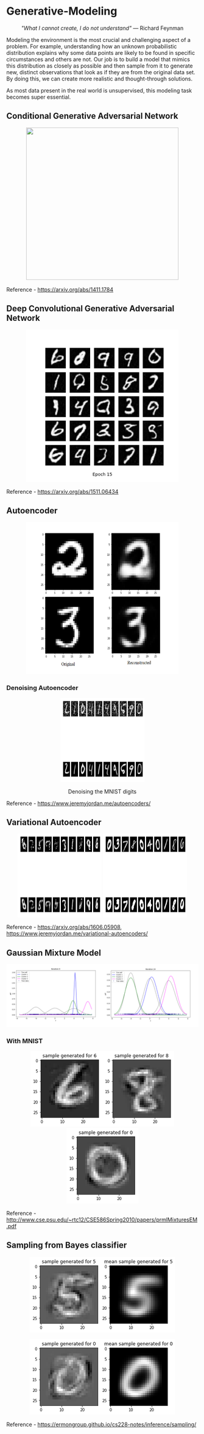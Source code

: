 # Generative-Modeling

<p align="center"><i>"What I cannot create, I do not understand"</i> — Richard Feynman </p>

Modeling the environment is the most crucial and challenging aspect of a problem. For example, understanding how an unknown probabilistic distribution explains why some data points are likely to be found in specific circumstances and others are not. Our job is to build a model that mimics this distribution as closely as possible and then sample from it to generate new, distinct observations that look as if they are from the original data set. By doing this, we can create more realistic and thought-through solutions. 

As most data present in the real world is unsupervised, this modeling task becomes super essential.

## Conditional Generative Adversarial Network
<p align="center"><img src="/images/MNIST_cGAN_generation_animation.gif" height="400px" width="400px"></p>

Reference - https://arxiv.org/abs/1411.1784

## Deep Convolutional Generative Adversarial Network
<p align="center"><img src="/images/MNIST_DCGAN_15.png" height="400px" width="400px"></p>

Reference - https://arxiv.org/abs/1511.06434

## Autoencoder
<p align="center"><img src="/images/autoencoderimg.png" height="400px" width="400px"></p>

### Denoising Autoencoder
<p align="center"><img src="/images/denoising auto.png" height="220px" width="220px"></p>
<p align="center">Denoising the MNIST digits</p>

Reference - https://www.jeremyjordan.me/autoencoders/

## Variational Autoencoder
<p align="center"><img src="/images/vae-priors.png" height="220px" width="220px">   <img src="/images/vae-reconstructions.png" height="220px" width="220px"></p>

Reference -  https://arxiv.org/abs/1606.05908, https://www.jeremyjordan.me/variational-autoencoders/
## Gaussian Mixture Model
<p align="center"><img src="/images/gmm syn.png"></p>

### With MNIST
<p align="center"><img src="/images/gmm mnist1.png"><img src="/images/gmm mnist2.png"><img src="/images/gmm mnist3.png"></p>

Reference - http://www.cse.psu.edu/~rtc12/CSE586Spring2010/papers/prmlMixturesEM.pdf

## Sampling from Bayes classifier
<p align="center"><img src="/images/bayes1.png"></p>
<p align="center"><img src="/images/bayes2.png"></p>

Reference - https://ermongroup.github.io/cs228-notes/inference/sampling/
